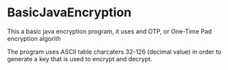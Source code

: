 # BasicJavaEncryption
This a basic java encryption program, it uses and OTP, or One-Time Pad encryption algorith

The program uses ASCII table charcaters 32-126 (decimal value) in order to generate a key that is used to encrypt and decrypt. 
